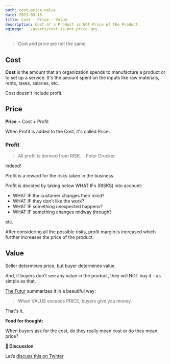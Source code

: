 ```yaml
---
path: cost-price-value
date: 2021-03-15
title: Cost - Price - Value
description: Cost of a Product is NOT Price of the Product.
ogimage: ../assets/cost-is-not-price.jpg
---
```


> Cost and price are not the same.

## Cost

**Cost** is the amount that an organization spends to manufacture a product or to set up a service. It's the amount spent on the inputs like raw materials, rents, taxes, salaries, etc.

Cost doesn't include profit.

## Price

**Price** = Cost + Profit

When Profit is added to the Cost, it's called Price.

### Profit

> All profit is derived from RISK. - Peter Drucker

Indeed!

Profit is a reward for the risks taken in the business.

Profit is decided by taking below WHAT IFs (RISKS) into account:

- WHAT IF the customer changes their mind?
- WHAT IF they don't like the work?
- WHAT IF something unexpected happens?
- WHAT IF something changes midway through?

etc.

After considering all the possible risks, profit margin is increased which further increases the price of the product.

## Value

Seller determines price, but buyer determines value.

And, if buyers don't see any value in the product, they will NOT buy it - as simple as that.

[The Futur](https://www.youtube.com/watch?v=zM2fB-Q8T7g) summarizes it in a beautiful way:

> When VALUE exceeds PRICE, buyers give you money.

That's it.

**Food for thought:**

When buyers ask for the cost, do they really mean cost or do they mean price?

**💬 Discussion**

Let’s [discuss this on Twitter](#)